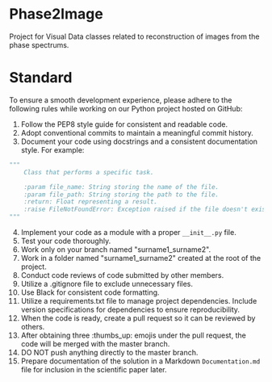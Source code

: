 # Phase2Image
Project for Visual Data classes related to reconstruction of images from the phase spectrums.

# Standard
To ensure a smooth development experience, please adhere to the following rules while working on our Python project hosted on GitHub:
1. Follow the PEP8 style guide for consistent and readable code.
2. Adopt conventional commits to maintain a meaningful commit history.
3. Document your code using docstrings and a consistent documentation style. For example:
```python
"""
    Class that performs a specific task.

    :param file_name: String storing the name of the file.
    :param file_path: String storing the path to the file.
    :return: Float representing a result.
    :raise FileNotFoundError: Exception raised if the file doesn't exist.
"""
```
4. Implement your code as a module with a proper `__init__.py` file.
5. Test your code thoroughly.
6. Work only on your branch named "surname1_surname2".
7. Work in a folder named "surname1_surname2" created at the root of the project.
8. Conduct code reviews of code submitted by other members.
9. Utilize a .gitignore file to exclude unnecessary files.
10. Use Black for consistent code formatting.
11. Utilize a requirements.txt file to manage project dependencies. Include version specifications for dependencies to ensure reproducibility.
12. When the code is ready, create a pull request so it can be reviewed by others.
13. After obtaining three :thumbs_up: emojis under the pull request, the code will be merged with the master branch.
14. DO NOT push anything directly to the master branch.
15. Prepare documentation of the solution in a Markdown `Documentation.md` file for inclusion in the scientific paper later.
